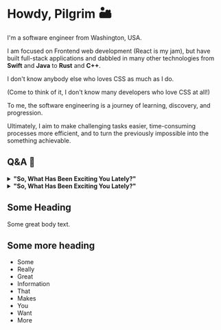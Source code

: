 # Howdy, Pilgrim 🏜️

I'm a software engineer from Washington, USA.

I am focused on Frontend web development (React is my jam), but have built full-stack applications and dabbled in many other technologies from **Swift** and **Java** to **Rust** and **C++**.

I don't know anybody else who loves CSS as much as I do.

(Come to think of it, I don't know many developers who love CSS at all!)

To me, the software engineering is a journey of learning, discovery, and progression.

Ultimately, I aim to make challenging tasks easier, time-consuming processes more efficient, and to turn the previously impossible into the something achievable.

## Q&A 🙋

<details>
  <summary>
    <strong>"So, What Has Been Exciting You Lately?"</strong>
  </summary>

  #### The following have currently been striking my fancy
  
  <ul>
    <li>
      CSS. Always.
    </li>
    <li>
      Bun 🥟
    </li>
    <li>
      Swift
    </li>
    <li>
      Data structures and algorithms
    </li>
    <li>
      Typescript
    </li>
    <li>
      Xcode
    </li>
  </ul>
</details>

<details>
  <summary>
    <strong>"So, What Has Been Exciting You Lately?"</strong>
  </summary>

  #### The following have currently been striking my fancy
  
  <ul>
    <li>
      CSS. Always.
    </li>
    <li>
      Bun 🥟
    </li>
    <li>
      Swift
    </li>
    <li>
      Data structures and algorithms
    </li>
    <li>
      Typescript
    </li>
    <li>
      Xcode
    </li>
  </ul>
</details>

## Some Heading

Some great body text.

## Some more heading
- Some
- Really
- Great
- Information
- That
- Makes
- You
- Want
- More
